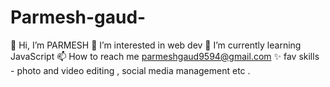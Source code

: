 # Parmesh-gaud-
👋 Hi, I’m PARMESH 
👀 I’m interested in web dev 
🌱 I’m currently learning JavaScript 
📫 How to reach me parmeshgaud9594@gmail.com
✨ fav skills - photo and video editing , social media management etc .
